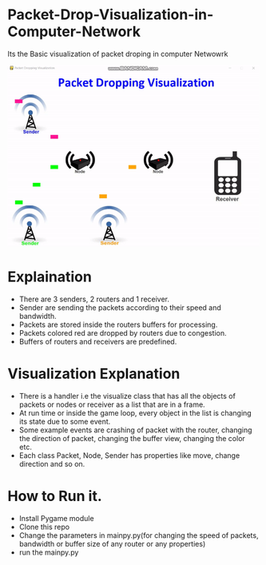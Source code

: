 # Packet-Drop-Visualization-in-Computer-Network
Its the Basic visualization of packet droping in computer Netwowrk

![](video.gif)



# Explaination
* There are 3 senders, 2 routers and 1 receiver.
* Sender are sending the packets according to their speed and bandwidth.
* Packets are stored inside the routers buffers for processing.
* Packets colored red are dropped by routers due to congestion.
* Buffers of routers and receivers are predefined.


# Visualization Explanation
* There is a handler i.e the visualize class that has all the objects of packets or nodes or receiver as a list that are in a frame.
* At run time or inside the game loop, every object in the list is changing its state due to some event.
* Some example events are crashing of packet with the router, changing the direction of packet, changing the buffer view, changing the color etc.
* Each class Packet, Node, Sender has properties like move, change direction and so on.

# How to Run it.
* Install Pygame module
* Clone this repo
* Change the parameters in mainpy.py(for changing the speed of packets, bandwidth or buffer size of any router or any properties)
* run the mainpy.py

